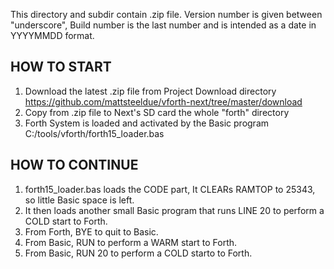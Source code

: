 This directory and subdir contain .zip file.
Version number is given between "underscore", Build number is the last number and is intended as a date in YYYYMMDD format.

HOW TO START
------------
1. Download the latest .zip file from Project Download directory https://github.com/mattsteeldue/vforth-next/tree/master/download
2. Copy from .zip file to Next's SD card the whole "forth" directory
3. Forth System is loaded and activated by the Basic program C:/tools/vforth/forth15_loader.bas

HOW TO CONTINUE
---------------
1. forth15_loader.bas  loads the CODE part, It CLEARs RAMTOP to 25343, so little Basic space is left.
2. It then loads another small Basic program that runs LINE 20 to perform a COLD start to Forth.
3. From Forth, BYE to quit to Basic.
5. From Basic, RUN to perform a WARM start to Forth.
6. From Basic, RUN 20 to perform a COLD starto to Forth.
